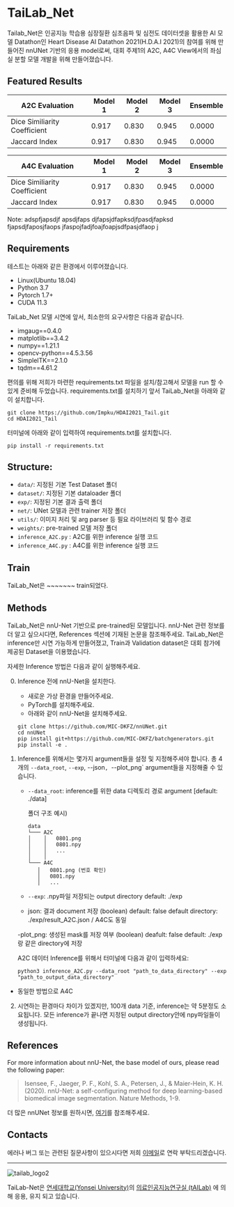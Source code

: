 <!-- Heading -->

# TaiLab_Net

<!-- 수정 사항입니다.-->

Tailab_Net은 인공지능 학습용 심장질환 심초음파 및 심전도 데이터셋을 활용한 AI 모델 Datathon인 Heart Disease AI Datathon 2021(H.D.A.I 2021)의 참여를 위해 만들어진 nnUNet 기반의 응용 model로써, 대회 주제1의 A2C, A4C View에서의 좌심실 분할 모델 개발을 위해 만들어졌습니다.

<!-- install 없애도 되고, 다른 이름 method 대제목으로 바꿔서 github 참고시키고 우리가 nnUnet 사용해서 train을 했다. 길어서 풀고 -->


## Featured Results
|A2C Evaluation|Model 1|Model 2|Model 3|Ensemble|
|----------|------|------|------|------|
|Dice Similiarity Coefficient|0.917|0.830|0.945|0.0000|
|Jaccard Index|0.917|0.830|0.945|0.0000|

|A4C Evaluation|Model 1|Model 2|Model 3|Ensemble|
|----------|------|------|------|------|
|Dice Similiarity Coefficient|0.917|0.830|0.945|0.0000|
|Jaccard Index|0.917|0.830|0.945|0.0000|

Note: adspfjapsdjf apsdjfaps djfapsjdfapksdjfpasdjfapksd fjapsdjfaposjfaops jfaspojfadjfoajfoapjsdfpasjdfaop j

## Requirements
테스트는 아래와 같은 환경에서 이루어졌습니다.

- Linux(Ubuntu 18.04)
- Python 3.7
- Pytorch 1.7+
- CUDA 11.3

TaiLab_Net 모델 시연에 앞서, 최소한의 요구사항은 다음과 같습니다.

- imgaug==0.4.0
- matplotlib==3.4.2
- numpy==1.21.1
- opencv-python==4.5.3.56
- SimpleITK==2.1.0
- tqdm==4.61.2

 편의를 위해 저희가 마련한 requirements.txt 파일을 설치/참고해서 모델을 run 할 수 있게 준비해 두었습니다. requirements.txt를 설치하기 앞서 TaiLab_Net을 아래와 같이 설치합니다.

```
git clone https://github.com/Impku/HDAI2021_Tail.git
cd HDAI2021_Tail
```

터미널에 아래와 같이 입력하여 requirements.txt를 설치합니다.

```
pip install -r requirements.txt
```

## Structure:
- ```data/```: 지정된 기본 Test Dataset 폴더
- ```dataset/```: 지정된 기본 dataloader 폴더
- ```exp/```: 지정된 기본 결과 출력 폴더
- ```net/```: UNet 모델과 관련 trainer 저장 폴더
- ```utils/```: 이미지 처리 및 arg parser 등 필요 라이브러리 및 함수 경로 
- ```weights/```: pre-trained 모델 저장 폴더
- ```inference_A2C.py``` : A2C를 위한 inference 실행 코드
- ```inference_A4C.py``` : A4C를 위한 inference 실행 코드

## Train
TaiLab_Net은 ~~~~~~~ train되었다. 


## Methods

<!-- 수정 사항입니다. 모델 2개를 사용했기 때문에 각각의 방법을 모두 설명해야함-->

TaiLab_Net은 nnU-Net 기반으로 pre-trained된 모델입니다. nnU-Net 관련 정보를 더 알고 싶으시다면, References 섹션에 기재된 논문을 참조해주세요. 
TaiLab_Net은 inference만 시연 가능하게 만들어졌고, Train과 Validation dataset은 대회 참가에 제공된 Dataset을 이용했습니다. 

자세한 Inference 방법은 다음과 같이 실행해주세요.

0. Inference 전에 nnU-Net을 설치한다.

   - 새로운 가상 환경을 만들어주세요.
   - PyTorch를 설치해주세요.
   - 아래와 같이 nnU-Net을 설치해주세요. 
   
   ```
   git clone https://github.com/MIC-DKFZ/nnUNet.git
   cd nnUNet
   pip install git+https://github.com/MIC-DKFZ/batchgenerators.git
   pip install -e .
   ```

1. Inference를 위해서는 몇가지 argument들을 설정 및 지정해주셔야 합니다. 
총 4개의 `--data_root`, `--exp`, --json`, `--plot_png` argument들을 지정해줄 수 있습니다.
   - ```--data_root```: inference를 위한 data 디렉토리 경로 argument
   \[default: ./data\]

      폴더 구조 예시)
      ```
      data
      └─── A2C
      │    │   0801.png
      │    │   0801.npy
      │    │   ...    
      │    │     
      └─── A4C
         │   0801.png (번호 확인)
         │   0801.npy
         │   ...
      ```
   
   - ```--exp```: .npy파일 저장되는 output directory 
   default: ./exp

   - json: 결과 document 저장 (boolean)
   default: false
   default directory: ./exp/result_A2C.json / A4C도 동일

   -plot_png: 생성된 mask를 저장 여부 (boolean)
   deafult: false 
   default: ./exp 랑 같은 directory에 저장

   A2C 데이터 Inference를 위해서 터미널에 다음과 같이 입력하세요:
   ```
   python3 inference_A2C.py --data_root "path_to_data_directory" --exp "path_to_output_data_directory"
   ```

- 동일한 방법으로 A4C

2. 시연하는 환경마다 차이가 있겠지만, 100개 data 기준, inference는 약 5분정도 소요됩니다. 모든 inference가 끝나면 지정된 output directory안에 npy파일들이 생성됩니다. 


## References

<!-- Citation 적을게 뭐가 더 있을지 알려주세요. 수정사항 입니다. format도 제안 주시면 바꿔놓겠습니다.  -->

For more information about nnU-Net, the base model of ours, please read the following paper:

> Isensee, F., Jaeger, P. F., Kohl, S. A., Petersen, J., & Maier-Hein, K. H. (2020). nnU-Net: a self-configuring method for deep learning-based biomedical image segmentation. Nature Methods, 1-9.

더 많은 nnUNet 정보를 원하시면, [여기](https://github.com/MIC-DKFZ/nnUNet)를 참조해주세요.

## Contacts

<!-- 메일 주소 넘기기 완료. 근데 공용 이메일 대신 일단 제 이메일 넣어놨어요.
    ㄴ 방금전 태윤이가 준 주소로 다시 수정해놓았습니다.  -->

에러나 버그 또는 관련된 질문사항이 있으시다면 저희 [이메일](mailto:ygj03084@gmail.com)로 연락 부탁드리겠습니다.

<!--- 연대 로고를 넣으려고 했는데,, 뒤에 흰색 배경이 나와서 일단은 넣지 않았습니다. 의견 주세요  --->

---

![tailab_logo2](https://user-images.githubusercontent.com/39204766/144746204-2d39b036-3ea0-476e-945d-25e4f695ece1.png)

TaiLab-Net은 [연세대학교(Yonsei University)](https://www.yonsei.ac.kr/en_sc/index.jsp)의 [의료인공지능연구실 (tAILab)](https://sites.google.com/view/tailab/home?authuser=0) 에 의해 응용, 유지 되고 있습니다.
